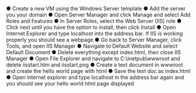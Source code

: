 ●	Create a new VM using the Windows Server template
●	Add the server you your domain
●	Open Server Manager and click Manage and select Add Roles and Features
●	In Server Roles, select the Web Server (IIS) role
●	Click next until you have the option to install, then click Install
●	Open Internet Explorer and type localhost into the address bar. If IIS is working properly you should see a webpage
●	Go back to Server Manager, click Tools, and open IIS Manager
●	Navigate to Default Website and select Default Document
●	Delete everything except index.html, then close IIS Manager
●	Open File Explorer and navigate to C:\inetpub\wwwroot and delete iisstart.htm and iisstart.png
●	Create a text document in wwwroot and create the hello world page with html
●	Save the text doc as index.html
●	Open internet explorer and type localhost in the address bar again and you should see your hello world html page displayed
